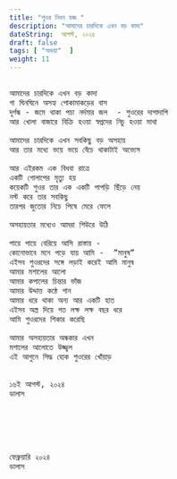 ```yaml
---
title: "শুওর নিধন যজ্ঞ "
description: "আমাদের চারদিকে এখন বড় কাদা"
dateString:  আগস্ট, ২০২৪
draft: false
tags: [ "অভয়া"  ]
weight: 11
---
```



<pre>

আমাদের চারদিকে এখন বড় কাদা 
গা ঘিনঘিনে অসহ্য পোকামাকড়ের বাস 
দূর্গন্ধ - জমে থাকা পচা নর্দমার জল  - শুওরের দাপাদাপি 
আর খোলা বাজারে বিক্রি হওয়া স্বপ্নদের নিচু হওয়া মাথা  

আমাদের চারদিকে এখন সবকিছু বড় অসহায় 
আর তার মধ্যে ভয়ে ভয়ে বেঁচে থাকাটাই অভ্যেস 

আর এইরকম এক বিধবা রাত্রে 
একটি গোলাপের মৃত্যু হয় 
কয়েকটি শুওর তার এক একটি পাপড়ি ছিঁড়ে নেয় 
নস্ট করে তার সবকিছু 
তারপর জুতোর নিচে পিষে মেরে ফেলে 

অসহায়তার মধ্যেও আমরা শিউরে উঠি 

পায়ে পায়ে বেরিয়ে আসি রাস্তায় - 
কোনোভাবে মনে পড়ে যায় আমি -  ”মানুষ” 
এইসব শুওরদের সঙ্গে লড়াই করেই আমি মানুষ 
আমার মশালের আলো 
আমার কপালের চিন্তার ভাঁজ 
আমার উদ্দাত্ত কন্ঠে গান 
আমার ধরে থাকা অন্য আর একটি হাত 
এইসব অস্ত্র দিয়ে গত লক্ষ লক্ষ বছর ধরে 
আমি শুওরদের শিকার করেছি 

আমার অসহায়তার অন্ধকার এখন 
মশালের আলোতে উজ্জ্বল 
এই আগুনে সিদ্ধ হোক শুওরের খোঁয়াড়


১৬ই আগস্ট, ২০২৪ 
ডালাস 






ফেব্রুয়ারি ২০২৪
ডালাস 

<pre>
